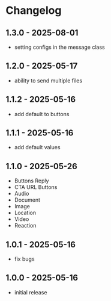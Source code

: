 # Changelog

## 1.3.0 - 2025-08-01
- setting configs in the message class

## 1.2.0 - 2025-05-17
- ability to send multiple files

## 1.1.2 - 2025-05-16
- add default to buttons

## 1.1.1 - 2025-05-16
- add default values

## 1.1.0 - 2025-05-26
- Buttons Reply
- CTA URL Buttons
- Audio
- Document
- Image
- Location
- Video
- Reaction

## 1.0.1 - 2025-05-16
- fix bugs

## 1.0.0 - 2025-05-16
- initial release
